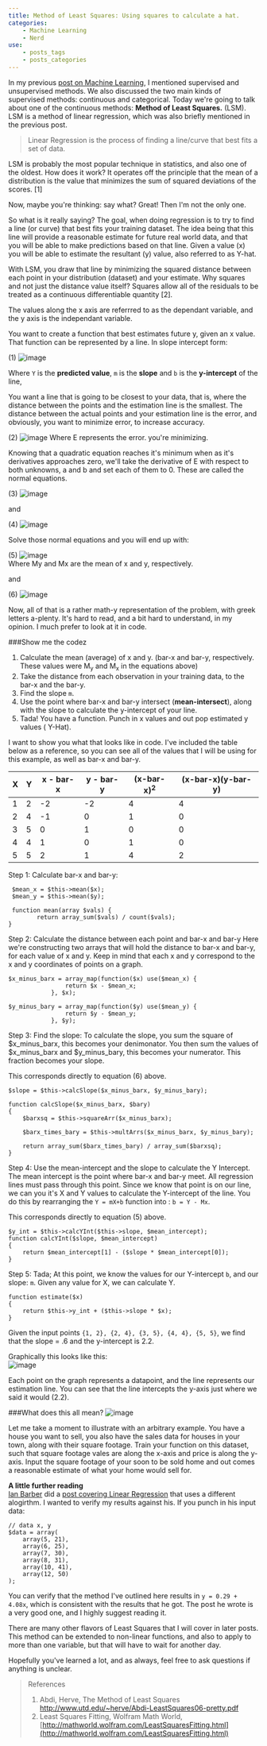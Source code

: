 ```yaml
---
title: Method of Least Squares: Using squares to calculate a hat. 
categories:
    - Machine Learning
    - Nerd
use:
    - posts_tags
    - posts_categories
---
```


In my previous [post on Machine Learning](http://kayladnls.com/2014/12/11/machine-learning/), I mentioned supervised and unsupervised methods. We also discussed the two main kinds of supervised methods: continuous and categorical. Today we're going to talk about one of the continuous methods: **Method of Least Squares.** (LSM). LSM is a method of linear regression, which was also briefly mentioned in the previous post. 

> Linear Regression is the process of finding a line/curve that best fits a set of data. 

LSM is probably the most popular technique in statistics, and also one of the oldest. How does it work? It operates off the principle that the mean of a distribution is the value that minimizes the sum of squared deviations of the scores. [1]

Now, maybe you're thinking: say what?  Great! Then I'm not the only one. 

So what is it really saying? The goal, when doing regression is to try to find a line (or curve) that best fits your training dataset. The idea being that this line will provide a reasonable estimate for future real world data, and that you will be able to make predictions based on that line. Given a value (x) you will be able to estimate the resultant (y) value, also referred to as Y-hat.  

With LSM, you draw that line by minimizing the squared distance between each point in your distribution (dataset) and your estimate. Why squares and not just the distance value itself? Squares allow all of the residuals to be treated as a continuous differentiable quantity [2]. 

The values along the x axis are referrred to as the dependant variable, and the y axis is the independant variable. 

You want to create a function that best estimates future y, given an x value. That function can be represented by a line. In slope intercept form:

(1) ![image](http://chart.apis.google.com/chart?cht=tx&chl=%5Chat%7BY%7D%20%3D%20a%20%2BbX)

Where `Y` is the **predicted value**, `m` is the **slope** and `b` is the **y-intercept** of the line,  

You want a line that is going to be closest to your data, that is, where the distance between the points and the estimation line is the smallest. The distance between the actual points and your estimation line is the error, and obviously, you want to minimize error, to increase accuracy. 

(2) ![image](http://chart.apis.google.com/chart?cht=tx&chl=%5Cvarepsilon%20%3D%20%3D%5Csum_%7Bi%7D%20(Y_%7Bi%7D%20-%20%5Chat%7BY%7D_%7Bi%7D)%5E2%20%3D%20%5Csum_%7Bi%7D%20%5B%20Y_%7Bi%7D%20-%20(a%20%2B%20bX_%7Bi%7D)%5D%5E2)  
Where E represents the error. you're minimizing. 

Knowing that a quadratic equation reaches it's minimum when as it's derivatives approaches zero, we'll take the derivative of E with respect to both unknowns, a and b and set each of them to 0. These are called the normal equations.

(3) ![image](http://chart.apis.google.com/chart?cht=tx&chl=%5Cpartial%20%20%5Cvarepsilon%20%2F%20%5Cpartial%20a%20%3D%202Na%20%2B%202b%20%5Csum%20X_%7Bi%7D%20-%202%5Csum%20Y_%7Bi%7D%20%3D%200) 

and 

(4) ![image](http://chart.apis.google.com/chart?cht=tx&chl=%5Cpartial%20%20%5Cvarepsilon%20%2F%20%5Cpartial%20b%20%3D%202b%20%5Csum%20X%5E2_%7Bi%7D%20%2B%202a%20%5Csum%20X_%7Bi%7D%20-%202%20%5Csum%20Y_%7Bi%7DX%7Bi%7D%20%3D%200)

Solve those normal equations and you will end up with:     

(5) ![image](http://chart.apis.google.com/chart?cht=tx&chl=a%20%3D%20M_%7By%7D%20-%20bM_%7Bx%7D)  
Where My and Mx are the mean of x and y, respectively. 

and 

(6) ![image](http://chart.apis.google.com/chart?cht=tx&chl=b%20%3D%20%5Csum%20(Y_%7Bi%7D-M_%7By%7D)(X_%7Bi%7D-M_%7Bx%7D)%2F%20%5Csum%20(X_%7Bi%7D%20-%20M_%7Bx%7D)%5E2)

Now, all of that is a rather math-y representation of the problem, with greek letters a-plenty. It's hard to read, and a bit hard to understand, in my opinion. I much prefer to look at it in code. 

###Show me the codez
1. Calculate the mean (average) of x and y. (bar-x and bar-y, respectively. These values were M<sub>y</sub> and M<sub>x</sub> in the equations above)   
2. Take the distance from each observation in your training data, to the bar-x and the bar-y.  
3. Find the slope `m`.   
4. Use the point where bar-x and bar-y intersect (**mean-intersect**), along with the slope to calculate the y-intercept of your line.   
5. Tada! You have a function. Punch in x values and out pop estimated y values ( Y-Hat).    

I want to show you what that looks like in code. I've included the table below as a reference, so you can see all of the values that I will be using for this example, as well as bar-x and bar-y. 

<table class="table table-bordered table-striped">
<thead>
<tr>
  <th>X</th>
  <th>Y</th>
  <th>x - bar-x</th>
  <th>y - bar-y</th>
  <th>(x-bar-x)<sup>2</sup></th>
  <th>(x-bar-x)(y-bar-y)</th>
</tr>
</thead>
<tbody>
<tr>
  <td>1</td>
  <td>2</td>
  <td>-2</td>
  <td>-2</td>
  <td>4</td>
  <td>4</td>
</tr>
<tr>
  <td>2</td>
  <td>4</td>
  <td>-1</td>
  <td>0</td>
  <td>1</td>
  <td>0</td>
</tr>
<tr>
  <td>3</td>
  <td>5</td>
  <td>0</td>
  <td>1</td>
  <td>0</td>
  <td>0</td>
</tr>
<tr>
  <td>4</td>
  <td>4</td>
  <td>1</td>
  <td>0</td>
  <td>1</td>
  <td>0</td>
</tr>
<tr>
  <td>5</td>
  <td>5</td>
  <td>2</td>
  <td>1</td>
  <td>4</td>
  <td>2</td>
</tr>
</tbody>
</table>

Step 1: Calculate bar-x and bar-y:

```
 $mean_x = $this->mean($x);
 $mean_y = $this->mean($y);
 
 function mean(array $vals) {
        return array_sum($vals) / count($vals);
}
```


Step 2: Calculate the distance between each point and bar-x and bar-y
Here we're constructing two arrays that will hold the distance to bar-x and bar-y, for each value of x and y. Keep in mind that each x and y correspond to the x and y coordinates of points on a graph.  

```
$x_minus_barx = array_map(function($x) use($mean_x) {
                return $x - $mean_x;
            }, $x);
            
$y_minus_bary = array_map(function($y) use($mean_y) {
                return $y - $mean_y;
            }, $y);
```
Step 3: Find the slope:
To calculate the slope, you sum the square of $x_minus_barx, this becomes your denimonator. You then sum the values of $x_minus_barx and $y_minus_bary, this becomes your numerator. This fraction becomes your slope.  

This corresponds directly to equation (6) above. 

```
$slope = $this->calcSlope($x_minus_barx, $y_minus_bary);

function calcSlope($x_minus_barx, $bary)
{
    $barxsq = $this->squareArr($x_minus_barx);

    $barx_times_bary = $this->multArrs($x_minus_barx, $y_minus_bary);

    return array_sum($barx_times_bary) / array_sum($barxsq);
}
```

Step 4: Use the mean-intercept and the slope to calculate the Y Intercept. 
The mean intercept is the point where bar-x and bar-y meet. All regression lines must pass through this point. Since we know that point is on our line, we can you it's X and Y values to calculate the Y-intercept of the line. You do this by rearranging the `Y = mX+b` function into : `b = Y - Mx`. 

This corresponds directly to equation (5) above. 

```
$y_int = $this->calcYInt($this->slope, $mean_intercept);
function calcYInt($slope, $mean_intercept)
{
    return $mean_intercept[1] - ($slope * $mean_intercept[0]);
}
```

Step 5: Tada;
At this point, we know the values for our Y-intercept `b`, and our slope: `m`. Given any value for X, we can calculate Y. 

```
function estimate($x)
{
    return $this->y_int + ($this->slope * $x);
}
```

Given the input points `{1, 2}, {2, 4}, {3, 5}, {4, 4}, {5, 5}`, we find that the slope = .6 and the y-intercept is 2.2.
 
Graphically this looks like this:   
![image](/img/lms.png)

Each point on the graph represents a datapoint, and the line represents our estimation line. You can see that the line intercepts the y-axis just where we said it would (2.2). 

###What does this all mean?
![image](http://managedaccount.blog.com/files/2012/10/double-rainbow-what-does-this-mean-women-s-t-shirts_design.png)

Let me take a moment to illustrate with an arbitrary example. You have a house you want to sell, you also have the sales data for houses in your town, along with their square footage. Train your function on this dataset, such that square footage vales are along the x-axis and price is along the y-axis. Input the square footage of your soon to be sold home and out comes a reasonable estimate of what your home would sell for. 


**A little further reading**  
[Ian Barber](https://twitter.com/ianbarber) did a [post covering Linear Regression](http://phpir.com/linear-regression-in-php/) that uses a different alogirthm. I wanted to verify my results against his.  If you punch in his input data: 

```
// data x, y
$data = array(
    array(5, 21),
    array(6, 25),
    array(7, 30),
    array(8, 31),
    array(10, 41),
    array(12, 50)
);
```
 You can verify that the method I've outlined here results in `y = 0.29 + 4.08x`, which is consistent with the results that he got. The post he wrote is a very good one, and I highly suggest reading it. 

There are many other flavors of Least Squares that I will cover in later posts. This method can be extended to non-linear functions, and also to apply to more than one variable, but that will have to wait for another day. 

Hopefully you've learned a lot, and as always, feel free to ask questions if anything is unclear. 

> References  
> 1. Abdi, Herve, The Method of Least Squares [http://www.utd.edu/~herve/Abdi-LeastSquares06-pretty.pdf ](http://www.utd.edu/~herve/Abdi-LeastSquares06-pretty.pdf)  
> 2. Least Squares Fitting, Wolfram Math World, [http://mathworld.wolfram.com/LeastSquaresFitting.html](http://mathworld.wolfram.com/LeastSquaresFitting.html)